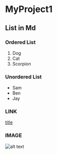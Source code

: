 # MyProject1
## List in Md
### Ordered List
1. Dog
2. Cat
3. Scorpion

### Unordered List
- Sam
- Ben
- Jay

### LINK
[title](https://www.example.com)


### IMAGE

![alt text](https://www.puppyschool.co.uk/media/bb89e57566a1e3ef6e76318ee3139adc/terrier-puppy-running-on-grass-outside.jpg)
